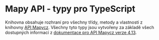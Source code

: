 # Mapy API - typy pro TypeScript
Knihovna obsahuje rozhraní pro všechny třídy, metody a vlastnosti z
knihovny [API Mapycz](http://api.mapy.cz). Všechny tyto typy jsou
vytvořeny za základě všech dostupných informací z [dokumentace pro
API Mapycz verze 4.13](http://api.mapy.cz).
